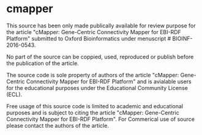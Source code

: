 # cmapper

This source has been only made publically available for review purpose for the article "cMapper: Gene-Centric Connectivity Mapper for EBI-RDF Platform" submitted to Oxford Bioinformatics under menuscript # BIOINF-2016-0543. 

No part of the source can be coppied, used, reproduced or publish before the publication of the article. 

The source code is sole property of authors of the article "cMapper: Gene-Centric Connectivity Mapper for EBI-RDF Platform" and is avialable users for the educational purposes under the Educational Community License (ECL). 

Free usage of this source code is limited to academic and educational purposes and is subject to citing the article "cMapper: Gene-Centric Connectivity Mapper for EBI-RDF Platform". For Commerical use of source please contact the authors of the article. 

